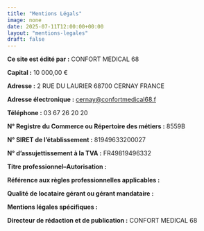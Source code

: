 ```yaml
---
title: "Mentions Légals"
image: none
date: 2025-07-11T12:00:00+00:00
layout: "mentions-legales"
draft: false
---
```

**Ce site est édité par :**  CONFORT MEDICAL 68

**Capital :** 10 000,00 €  

**Adresse :** 2 RUE DU LAURIER 68700 CERNAY FRANCE

**Adresse électronique :** cernay@confortmedical68.f

**Téléphone :** 03 67 26 20 20

**N° Registre du Commerce ou Répertoire des métiers :**  8559B

**N° SIRET de l’établissement :** 81949633200027

**N° d’assujettissement à la TVA :** FR49819496332

**Titre professionnel–Autorisation :**

**Référence aux règles professionnelles applicables :**

**Qualité de locataire gérant ou gérant mandataire :**

**Mentions légales spécifiques :**

**Directeur de rédaction et de publication :** CONFORT MEDICAL 68